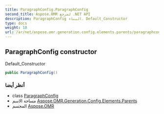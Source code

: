```yaml
---
title: ParagraphConfig.ParagraphConfig
second_title: Aspose.OMR لمرجع .NET API
description: ParagraphConfig البناء. Default_Constructor
type: docs
weight: 10
url: /ar/net/aspose.omr.generation.config.elements.parents/paragraphconfig/paragraphconfig/
---
```

## ParagraphConfig constructor

Default_Constructor

```csharp
public ParagraphConfig()
```

### أنظر أيضا

* class [ParagraphConfig](../)
* مساحة الاسم [Aspose.OMR.Generation.Config.Elements.Parents](../../paragraphconfig/)
* المجسم [Aspose.OMR](../../../)


